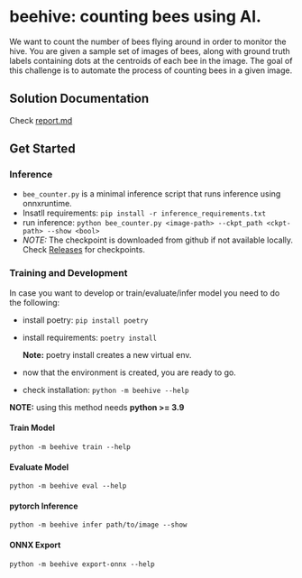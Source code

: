 # beehive: counting bees using AI.

We want to count the number of bees flying around in order to monitor the hive. You are given a sample set of images
of bees, along with ground truth labels containing dots at the centroids of each bee in the image. The goal of this
challenge is to automate the process of counting bees in a given image.

## Solution Documentation
Check [report.md](./report.md)
## Get Started

### Inference
- `bee_counter.py` is a minimal inference script that runs inference using onnxruntime.
- Insatll requirements: `pip install -r inference_requirements.txt`
- run inference: `python bee_counter.py <image-path> --ckpt_path <ckpt-path> --show <bool>`
- *NOTE:* The checkpoint is downloaded from github if not available locally. Check [Releases](https://github.com/aadhithya/beehive/releases/tag/weights) for checkpoints.

### Training and Development
In case you want to develop or train/evaluate/infer model you need to do the following:
- install poetry: `pip install poetry`
- install requirements: `poetry install`

    **Note:** poetry install creates a new virtual env.
- now that the environment is created, you are ready to go.
- check installation: `python -m beehive --help`

**NOTE:** using this method needs **python >= 3.9**

#### Train Model
`python -m beehive train --help`

#### Evaluate Model
`python -m beehive eval --help`

#### pytorch Inference
`python -m beehive infer path/to/image --show`

#### ONNX Export
`python -m beehive export-onnx --help`
